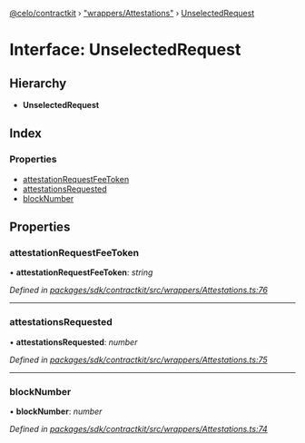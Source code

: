 [@celo/contractkit](../README.md) › ["wrappers/Attestations"](../modules/_wrappers_attestations_.md) › [UnselectedRequest](_wrappers_attestations_.unselectedrequest.md)

# Interface: UnselectedRequest

## Hierarchy

* **UnselectedRequest**

## Index

### Properties

* [attestationRequestFeeToken](_wrappers_attestations_.unselectedrequest.md#attestationrequestfeetoken)
* [attestationsRequested](_wrappers_attestations_.unselectedrequest.md#attestationsrequested)
* [blockNumber](_wrappers_attestations_.unselectedrequest.md#blocknumber)

## Properties

###  attestationRequestFeeToken

• **attestationRequestFeeToken**: *string*

*Defined in [packages/sdk/contractkit/src/wrappers/Attestations.ts:76](https://github.com/celo-org/celo-monorepo/blob/master/packages/sdk/contractkit/src/wrappers/Attestations.ts#L76)*

___

###  attestationsRequested

• **attestationsRequested**: *number*

*Defined in [packages/sdk/contractkit/src/wrappers/Attestations.ts:75](https://github.com/celo-org/celo-monorepo/blob/master/packages/sdk/contractkit/src/wrappers/Attestations.ts#L75)*

___

###  blockNumber

• **blockNumber**: *number*

*Defined in [packages/sdk/contractkit/src/wrappers/Attestations.ts:74](https://github.com/celo-org/celo-monorepo/blob/master/packages/sdk/contractkit/src/wrappers/Attestations.ts#L74)*
